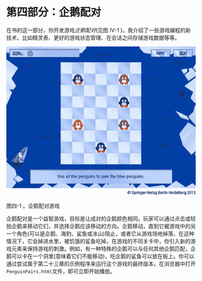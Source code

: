 # 第四部分：企鹅配对

<!-- ch 18~23 -->

在书的这一部分，你开发游戏*企鹅配对*(见图 IV-1 )。我介绍了一些游戏编程的新技术，比如精灵表、更好的游戏状态管理、在会话之间存储游戏数据等等。

![9781430265382_Part04-01.jpg](img/9781430265382_Part04-01.jpg)

图四-1 。企鹅配对游戏

企鹅配对是一个益智游戏，目标是让成对的企鹅颜色相同。玩家可以通过点击或轻拍企鹅来移动它们，并选择企鹅应该移动的方向。企鹅移动，直到它被游戏中的另一个角色(可以是企鹅、海豹、鲨鱼或冰山)阻止，或者它从游戏场地掉落，在这种情况下，它会掉进水里，被饥饿的鲨鱼吃掉。在游戏的不同关卡中，你引入新的游戏元素来保持游戏的刺激。例如，有一种特殊的企鹅可以与任何其他企鹅匹配，企鹅可以卡在一个洞里(意味着它们不能移动)，吃企鹅的鲨鱼可以放在板上。你可以通过尝试属于第二十三章的示例程序来运行这个游戏的最终版本。在浏览器中打开`PenguinPairs.html`文件，即可立即开始播放。